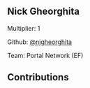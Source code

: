 
## Nick Gheorghita
Multiplier: 1

Github: [@njgheorghita](https://github.com/njgheorghita)

Team: Portal Network (EF)

## Contributions
